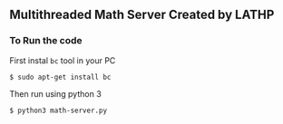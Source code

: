 ## Multithreaded Math Server Created by LATHP

### To Run the code

First instal `bc` tool in your PC

```
$ sudo apt-get install bc
```

Then run using python 3

```
$ python3 math-server.py
```
